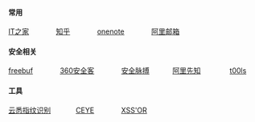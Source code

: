 #### 常用

<a href="https://www.ithome.com" target="_blank">IT之家</a>&emsp; &emsp; &emsp;
<a href="https://www.zhihu.com/#signin" target="_blank">知乎</a>&emsp; &emsp; &emsp;
<a href="https://www.onenote.com/notebooks?auth=1" target="_blank">onenote</a>&emsp; &emsp; &emsp;
<a href="https://mail.aliyun.com" target="_blank">阿里邮箱</a>

#### 安全相关

<a href="https://freebuf.com" target="_blank">freebuf</a>&emsp; &emsp; &emsp;
<a href="http://bobao.360.cn" target="_blank">360安全客</a>&emsp; &emsp; &emsp;
<a href="https://www.secpulse.com" target="_blank">安全脉搏</a>&emsp;&emsp;&emsp;
<a href="https://xianzhi.aliyun.com/forum/" target="_blank">阿里先知</a>  &emsp; &emsp; &emsp;
<a href="https://www.t00ls.net/index.php" target="_blank">t00ls</a>

#### 工具

<a href="http://www.yunsee.cn/" target="_blank">云悉指纹识别</a>&emsp; &emsp;&emsp;
<a href="http://ceye.io/" target="_blank">CEYE</a>&emsp; &emsp; &emsp;
<a href="http://xssor.io/#ende" target="_blank">XSS'OR</a> 
